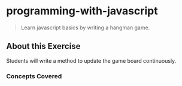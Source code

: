 # programming-with-javascript
> Learn javascript basics by writing a hangman game.

## About this Exercise
Students will write a method to update the game board continuously.

### Concepts Covered
